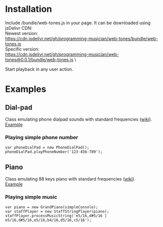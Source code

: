 # Installation
Include /bundle/web-tones.js in your page. It can be downloaded using jsDelivr CDN: \
Newest version: \
https://cdn.jsdelivr.net/gh/programming-musician/web-tones/bundle/web-tones.js \
Specific version: \
https://cdn.jsdelivr.net/gh/programming-musician/web-tones@0.0.1/bundle/web-tones.js \

Start playback in any user action.

# Examples

## Dial-pad
Class emulating phone dialpad sounds with standard frequencies ([wiki](https://en.wikipedia.org/wiki/Telephone_keypad)).\
[Example](https://programming-musician.github.io/web-tones/bundle/example-dial.html)
### Playing simple phone number
```
var phoneDialPad = new PhoneDialPad();
phoneDialPad.playPhoneNumber('123-456-789');
```

## Piano
Class emulating 88 keys piano with standard frequencies ([wiki](https://en.wikipedia.org/wiki/Piano_key_frequencies)).\
[Example](https://programming-musician.github.io/web-tones/bundle/example-piano.html)
### Playing simple music
```
var piano = new GrandPiano(simpleConsole);
var staffPlayer = new StaffStringPlayer(piano);
staffPlayer.processMusicString('e5/16,d#5/16 | e5/16,d#5/16,e5/16,b4/16,d5/16,c5/16');
```
